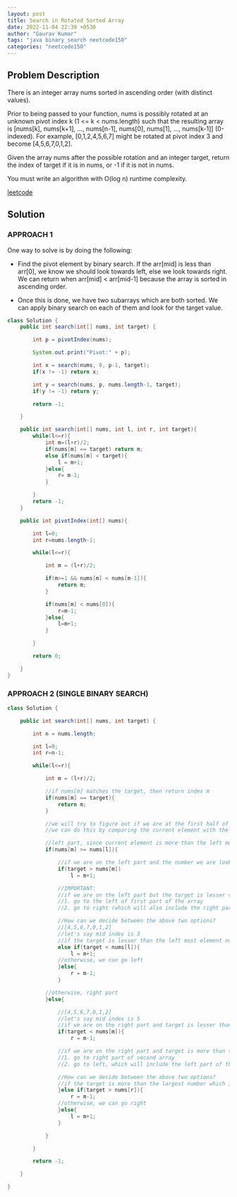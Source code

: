 ```yaml
---
layout: post
title: Search in Rotated Sorted Array
date: 2022-11-04 22:39 +0530
author: "Gaurav Kumar"
tags: "java binary_search neetcode150"
categories: "neetcode150"
---
```


## Problem Description

There is an integer array nums sorted in ascending order (with distinct values).

Prior to being passed to your function, nums is possibly rotated at an unknown pivot index k (1 <= k < nums.length) such that the resulting array is [nums[k], nums[k+1], ..., nums[n-1], nums[0], nums[1], ..., nums[k-1]] (0-indexed). For example, [0,1,2,4,5,6,7] might be rotated at pivot index 3 and become [4,5,6,7,0,1,2].

Given the array nums after the possible rotation and an integer target, return the index of target if it is in nums, or -1 if it is not in nums.

You must write an algorithm with O(log n) runtime complexity.

[leetcode](https://leetcode.com/problems/search-in-rotated-sorted-array/description/)

## Solution

### APPROACH 1

One way to solve is by doing the following:

- Find the pivot element by binary search. If the arr[mid] is less than arr[0], we know we should look towards left, else we look towards right. We can return when arr[mid] < arr[mid-1] because the array is sorted in ascending order.

- Once this is done, we have two subarrays which are both sorted. We can apply binary search on each of them and look for the target value.

```java
class Solution {
    public int search(int[] nums, int target) {

        int p = pivotIndex(nums);

        System.out.print("Pivot:" + p);

        int x = search(nums, 0, p-1, target);
        if(x != -1) return x;

        int y = search(nums, p, nums.length-1, target);
        if(y != -1) return y;

        return -1;

    }

    public int search(int[] nums, int l, int r, int target){
        while(l<=r){
            int m=(l+r)/2;
            if(nums[m] == target) return m;
            else if(nums[m] < target){
                l = m+1;
            }else{
                r= m-1;
            }

        }
        return -1;
    }

    public int pivotIndex(int[] nums){

        int l=0;
        int r=nums.length-1;

        while(l<=r){

            int m = (l+r)/2;

            if(m>=1 && nums[m] < nums[m-1]){
                return m;
            }

            if(nums[m] < nums[0]){
                r=m-1;
            }else{
                l=m+1;
            }

        }

        return 0;

    }
}
```

### APPROACH 2 (SINGLE BINARY SEARCH)

```java
class Solution {

    public int search(int[] nums, int target) {

        int n = nums.length;

        int l=0;
        int r=n-1;

        while(l<=r){

            int m = (l+r)/2;

            //if nums[m] matches the target, then return index m
            if(nums[m] == target){
                return m;
            }

            //we will try to figure out if we are at the first half of the sorted array or second half
            //we can do this by comparing the current element with the left most element

            //left part, since current element is more than the left most element
            if(nums[m] >= nums[l]){

                //if we are on the left part and the number we are looking for is greater, go to right
                if(target > nums[m])
                    l = m+1;

                //IMPORTANT:
                //if we are on the left part but the target is lesser value we have two choices actually:
                //1. go to the left of first part of the array
                //2. go to right (which will also include the right part of the array)

                //How can we decide between the above two options?
                //[4,5,6,7,0,1,2]
                //let's say mid index is 3
                //if the target is lesser than the left most element nums[l], then we must go right
                else if(target < nums[l]){
                    l = m+1;
                //otherwise, we can go left
                }else{
                    r = m-1;
                }

            //otherwise, right part
            }else{

                //[4,5,6,7,0,1,2]
                //let's say mid index is 5
                //if we are on the right part and target is lesser than current element, go left
                if(target < nums[m]){
                    r = m-1;

                //if we are on the right part and target is more than the current element, we have two choices:
                //1. go to right part of second array
                //2. go to left, which will include the left part of the array as well

                //How can we decide between the above two options?
                //if the target is more than the largest number which is at nums[r], then we must go left
                }else if(target > nums[r]){
                    r = m-1;
                //otherwise, we can go right
                }else{
                    l = m+1;
                }

            }

        }

        return -1;

    }

}
```
